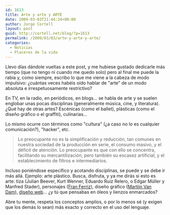 ```yaml
---
id: 1613
title: Arte y arte y ARTE
date: 2009-03-03T21:44:24+00:00
author: Jorge Cortell
layout: post
guid: http://cortell.net/blog/?p=1613
permalink: /2009/03/03/arte-y-arte-y-arte/
categories:
  - Noticias
  - Placeres de la vida
---
```

Llevo días dándole vueltas a este post, y me hubiese gustado dedicarle más tiempo (que no tengo ni cuando me quedo solo) pero al final me puede la rabia y, como siempre, escribo lo que me viene a la cabeza de modo impulsivo: ¿cuántas veces habéis oído hablar de "arte" de un modo absoluta e irrespetuosamente restrictivo?

En TV, en la radio, en periódicos, en blogs... se habla de arte y se suelen englobar unas pocas disciplinas (generalmente música, cine, y literatura). ¿Qué hay de otras artes? Escénicas (como el ballet), plásticas (como el diseño gráfico o el graffiti), culinarias...

Lo mismo ocurre con términos como "cultura" (¿a caso no lo es cualquier comunicación?), "hacker", etc.

> Lo preocupante no es la simplificación y reducción, tan comunes en nuestra sociedad de la producción en serie, el consumo masivo, y el déficit de atención. Lo preocupante es que con ello se concentra, facilitando su mercantilización, pero también su escasez artificial, y el establecimiento de filtros e intermediarios.

Incluso poniéndose específico y acotando disciplinas, se puede y se debe ir más allá. Ejemplo: arte plástico. Busca, disfruta, y ya me dirás si esto es arte: tiza (Julian Beever, Kurt Wenner, Eduardo Ruiz Relero, o Edgar Müller y Manfred Stader), personajes (<a title="http://franferriz.com" href="http://franferriz.com" target="_blank">Fran Ferriz</a>), diseño gráfico (<a title="http://supersilo.blogspot.com/" href="http://supersilo.blogspot.com/" target="_blank">Martijn Van Dam</a>), <a title="http://www.webtemplatesblog.com/archives/2009/02/18/visit-web-designer-portfolios-and-meet-famous-web-designers/" href="http://www.webtemplatesblog.com/archives/2009/02/18/visit-web-designer-portfolios-and-meet-famous-web-designers/" target="_blank">diseño web</a>... ¿y tú que pensabas en óleos y lienzos enmarcados?

Abre tu mente, respeta los conceptos amplios, o por lo menos sé (y exigen que los demás lo sean) más exacto y correcto en el uso del lenguaje.